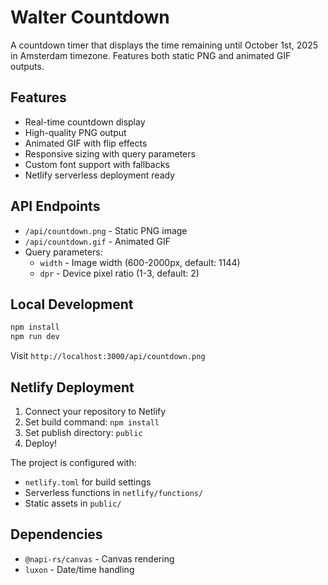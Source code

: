 # Walter Countdown

A countdown timer that displays the time remaining until October 1st, 2025 in Amsterdam timezone. Features both static PNG and animated GIF outputs.

## Features

- Real-time countdown display
- High-quality PNG output
- Animated GIF with flip effects
- Responsive sizing with query parameters
- Custom font support with fallbacks
- Netlify serverless deployment ready

## API Endpoints

- `/api/countdown.png` - Static PNG image
- `/api/countdown.gif` - Animated GIF
- Query parameters:
  - `width` - Image width (600-2000px, default: 1144)
  - `dpr` - Device pixel ratio (1-3, default: 2)

## Local Development

```bash
npm install
npm run dev
```

Visit `http://localhost:3000/api/countdown.png`

## Netlify Deployment

1. Connect your repository to Netlify
2. Set build command: `npm install`
3. Set publish directory: `public`
4. Deploy!

The project is configured with:
- `netlify.toml` for build settings
- Serverless functions in `netlify/functions/`
- Static assets in `public/`

## Dependencies

- `@napi-rs/canvas` - Canvas rendering
- `luxon` - Date/time handling
